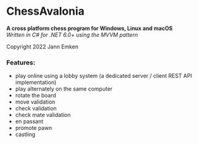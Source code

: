 # ChessAvalonia
**A cross platform chess program for Windows, Linux and macOS**</br>
*Written in C# for .NET 6.0+ using the MVVM pattern*

Copyright 2022 Jann Emken


### Features:
- play online using a lobby system (a dedicated server / client REST API implementation)
- play alternately on the same computer
- rotate the board
- move validation
- check validation
- check mate validation
- en passant
- promote pawn
- castling
